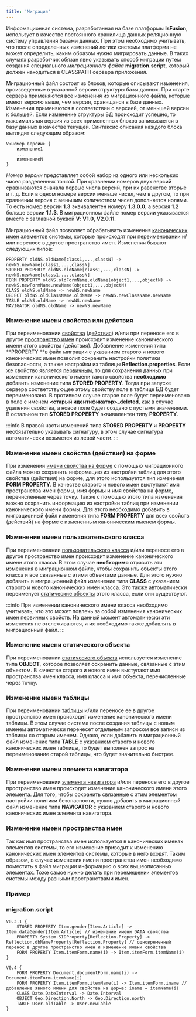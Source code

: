 ```yaml
---
title: 'Миграция'
---
```


Информационная система, разработанная на базе платформы **lsFusion**, использует в качестве постоянного хранилища данных реляционную систему управления базами данных. При этом необходимо учитывать, что после определенных изменений логики системы платформа не может определить, каким образом нужно мигрировать данные. В таких случаях разработчик обязан явно указывать способ миграции путем создания специального *миграционного файла* **migration.script**, который должен находиться в CLASSPATH сервера приложения.

Миграционный файл состоит из блоков, которые описывают изменения, произведенные в указанной версии структуры базы данных. При старте сервера применяются все изменения из миграционного файла, которые имеют версию выше, чем версия, хранящаяся в базе данных. Изменения применяются в соответствии с версией, от меньшей версии к большей. Если изменение структуры БД происходит успешно, то максимальная версия из всех примененных блоков записывается в базу данных в качестве текущей. Синтаксис описания каждого блока выглядит следующим образом:

    V<номер версии> {
        изменение1
        ...
        изменениеN 
    }

*Номер версии* представляет собой набор из одного или нескольких чисел разделенных точкой. При сравнении номеров двух версий сравниваются сначала первые числа версий, при их равенстве вторые и т. д. Если в одном номере версии меньше чисел, чем в другом, то при сравнении версия с меньшим количеством чисел дополняется нолями. То есть номер версии **1.3** эквивалентен номеру **1.3.0.0**, а версия **1.2** больше версии **1.1.3**. В миграционном файле номер версии указывается вместе с заглавной буквой **V**: **V1.0**, **V2.0.11**.

Миграционный файл позволяет обрабатывать изменения [канонических имен](Naming.md#canonicalname) элементов системы, которые происходят при переименовании и/или переносе в другое пространство имен. Изменения бывают следующих типов: 

    PROPERTY oldNS.oldName[class1,...,classN] -> newNS.newName[class1,...,classN]
    STORED PROPERTY oldNS.oldName[class1,...,classN] -> newNS.newName[class1,...,classN]
    FORM PROPERTY oldNS.oldFormName.oldName(object1,...,objectN) -> newNS.newFormName.newName(object1,...,objectN)  
    CLASS oldNS.oldName -> newNS.newName
    OBJECT oldNS.oldClassName.oldName -> newNS.newClassName.newName
    TABLE oldNS.oldName -> newNS.newName
    NAVIGATOR oldNS.oldName -> newNS.newName

### Изменение имени свойства или действия

При переименовании [свойства](Properties.md) ([действия](Actions.md)) и/или при переносе его в другое [пространство имен](Naming.md#namespace) происходит изменение канонического имени этого свойства (действия). Добавление изменения типа **PROPERTY **в файл миграции с указанием старого и нового канонических имен позволит сохранить настройки политики безопасности, а также настройки из таблицы **Reflection.properties**. Если же свойство является [первичным](Data_properties_DATA_.md), то для сохранения данных при изменении канонического имени такого свойства **необходимо** добавить изменение типа **STORED PROPERTY**. Тогда при запуске сервера соответствующее этому свойству поле в таблице БД будет переименовано. В противном случае старое поле будет переименовано в поле с именем **<старый идентификатор\>\_deleted**, как в случае удаления свойства, а новое поле будет создано с пустыми значениями. В остальном тип **STORED PROPERTY** эквивалентен типу **PROPERTY**.


:::info
В правой части изменений типа **STORED PROPERTY** и **PROPERTY** необязательно указывать сигнатуру, в этом случае сигнатура автоматически возьмется из левой части.
:::

### Изменение имени свойства (действия) на форме

При изменении [имени свойства на форме](Properties_and_actions_block.md#name-broken) с помощью миграционного файла можно сохранить информацию из настройки таблиц для этого свойства (действия) на форме, для этого иcпользуется тип изменения **FORM PROPERTY**. В качестве старого и нового имен выступают имя пространства имен формы, имя формы и имя свойства на форме, перечисленные через точку. Также с помощью этого типа изменения можно сохранить информацию из настройки таблиц при изменении канонического имени формы. Для этого необходимо добавить в миграционный файл изменения типа **FORM PROPERTY** для всех свойств (действий) на форме с измененным каноническим именем формы.

### Изменение имени пользовательского класса

При переименовании [пользовательского класса](User_classes.md) и/или переносе его в другое пространство имен происходит изменение канонического имени этого класса. В этом случае **необходимо** отразить эти изменения в миграционном файле, чтобы сохранить объекты этого класса и все связанные с этими объектами данные. Для этого нужно добавить в миграционный файл изменение типа **CLASS** с указанием старого и нового канонических имен класса. Это также автоматически переименует [статические объекты](Static_objects.md) этого класса, если они существуют. 


:::info
При изменении канонического имени класса необходимо учитывать, что это может повлечь за собой изменения канонических имен первичных свойств. На данный момент автоматически эти изменения не отслеживаются, и их необходимо также добавлять в миграционный файл.
:::

### Изменение имени статического объекта

При переименовании [статического объекта](Static_objects.md) используется изменение типа **OBJECT**, которое позволяет сохранить данные, связанные с этим объектом. В качестве старого и нового имен выступают имя пространства имен класса, имя класса и имя объекта, перечисленные через точку. 

### Изменение имени таблицы

При переименовании [таблицы](Tables.md) и/или переносе ее в другое пространство имен происходит изменение канонического имени таблицы. В этом случае система после создания таблицы с новым именем автоматически перенесет отдельным запросом все записи из таблицы со старым именем. Однако, если добавить в миграционный файл изменение типа **TABLE** с указанием старого и нового канонических имен таблицы, то будет выполнен запрос на переименование старой таблицы, что будет значительно быстрее.

### Изменение имени элемента навигатора

При переименовании [элемента навигатора](Navigator.md) и/или переносе его в другое пространство имен происходит изменение канонического имени этого элемента. Для того, чтобы сохранить связанные с этим элементом настройки политики безопасности, нужно добавить в миграционный файл изменение типа **NAVIGATOR** с указанием старого и нового канонических имен элемента навигатора. 

### Изменение имени пространства имен

Так как имя пространства имен используется в канонических именах элементов системы, то его изменение приводит к изменению канонических имен элементов системы, которые в него входят. Таким образом, в случае изменения имени пространства имен необходимо поместить в файл миграции информацию о всех вышеописанных элементах. Тоже самое нужно делать при перемещении элементов системы между разными пространствами имен.

### Пример

### migration.script

    V0.3.1 {
        STORED PROPERTY Item.gender[Item.Article] -> Item.dataGender[Item.Article] // изменение имени DATA свойства
        PROPERTY System.SIDProperty[Reflection.Property] -> Reflection.dbNameProperty[Reflection.Property] // одновременный перенос в другое пространство имен и изменение имени свойства
        FORM PROPERTY Item.itemForm.name(i) -> Item.itemForm.itemName(i)
    }
     
    V0.4 {
        FORM PROPERTY Document.documentForm.name(i) -> Document.itemForm.itemName(i)
        FORM PROPERTY Item.itemForm.itemName(i) -> Item.itemForm.iname // добавление явного имени для свойства на форме: iname = itemName(i)
        CLASS Date.DateInterval -> Date.Interval
        OBJECT Geo.Direction.North -> Geo.Direction.north
        TABLE User.oldTable -> User.newTable
    }
